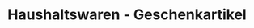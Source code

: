 ---
title: "Haushaltswaren - Geschenkartikel"
url: /weismain/haushaltswaren-geschenkartikel/
shop: Haushaltsartikel
---